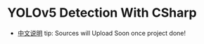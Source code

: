 # YOLOv5 Detection With CSharp
- [中文说明](https://github.com/lin-tea/YOLOv5DetectionWithCSharp/blob/main/README.zh_CH.md)
tip: Sources will Upload Soon once project done!
